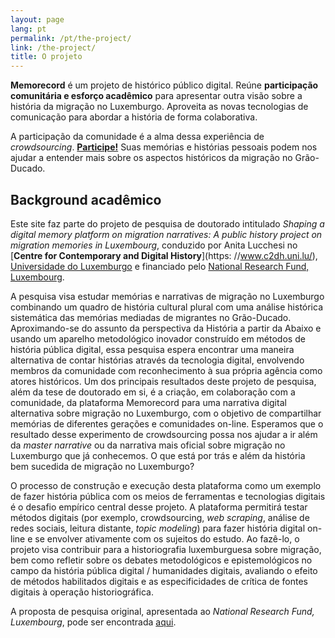 ```yaml
---
layout: page
lang: pt
permalink: /pt/the-project/
link: /the-project/
title: O projeto
---
```


**Memorecord** é um projeto de histórico público digital. Reúne **participação comunitária e esforço acadêmico** para apresentar outra visão sobre a história da migração no Luxemburgo. Aproveita as novas tecnologias de comunicação para abordar a história de forma colaborativa.

<!-- more -->

A participação da comunidade é a alma dessa experiência de *crowdsourcing*. [**Participe!**](https://c2dh.github.io/memorecord/take-part/) Suas memórias e histórias pessoais podem nos ajudar a entender mais sobre os aspectos históricos da migração no Grão-Ducado.


## Background acadêmico

Este site faz parte do projeto de pesquisa de doutorado intitulado *Shaping a digital memory platform on migration narratives: A public history project on migration memories in Luxembourg*, conduzido por Anita Lucchesi no [**Centre for Contemporary and Digital History**](https: //www.c2dh.uni.lu/), [Universidade do Luxemburgo](https://www.uni.lu/) e financiado pelo [National Research Fund, Luxembourg](https://www.fnr.Lu).

A pesquisa visa estudar memórias e narrativas de migração no Luxemburgo combinando um quadro de história cultural plural com uma análise histórica sistemática das memórias mediadas de migrantes no Grão-Ducado. Aproximando-se do assunto da perspectiva da História a partir da Abaixo e usando um aparelho metodológico inovador construído em métodos de história pública digital, essa pesquisa espera encontrar uma maneira alternativa de contar histórias através da tecnologia digital, envolvendo membros da comunidade com reconhecimento à sua própria agência como atores históricos. Um dos principais resultados deste projeto de pesquisa, além da tese de doutorado em si, é a criação, em colaboração com a comunidade, da plataforma Memorecord para uma narrativa digital alternativa sobre migração no Luxemburgo, com o objetivo de compartilhar memórias de diferentes gerações e comunidades on-line. Esperamos que o resultado desse experimento de crowdsourcing possa nos ajudar a ir além da *master narrative* ou da narrativa mais oficial sobre migração no Luxemburgo que já conhecemos. O que está por trás e além da história bem sucedida de migração no Luxemburgo?

O processo de construção e execução desta plataforma como um exemplo de fazer história pública com os meios de ferramentas e tecnologias digitais é o desafio empírico central desse projeto. A plataforma permitirá testar métodos digitais (por exemplo, crowdsourcing, *web scraping*, análise de redes sociais, leitura distante, *topic modeling*) para fazer história digital on-line e se envolver ativamente com os sujeitos do estudo. Ao fazê-lo, o projeto visa contribuir para a historiografia luxemburguesa sobre migração, bem como refletir sobre os debates metodológicos e epistemológicos no campo da história pública digital / humanidades digitais, avaliando o efeito de métodos habilitados digitais e as especificidades de crítica de fontes digitais à operação historiográfica.

A proposta de pesquisa original, apresentada ao *National Research Fund, Luxembourg*, pode ser encontrada [aqui](https://historiografianarede.files.wordpress.com/2015/10/lucchesi-fnr.pdf).





